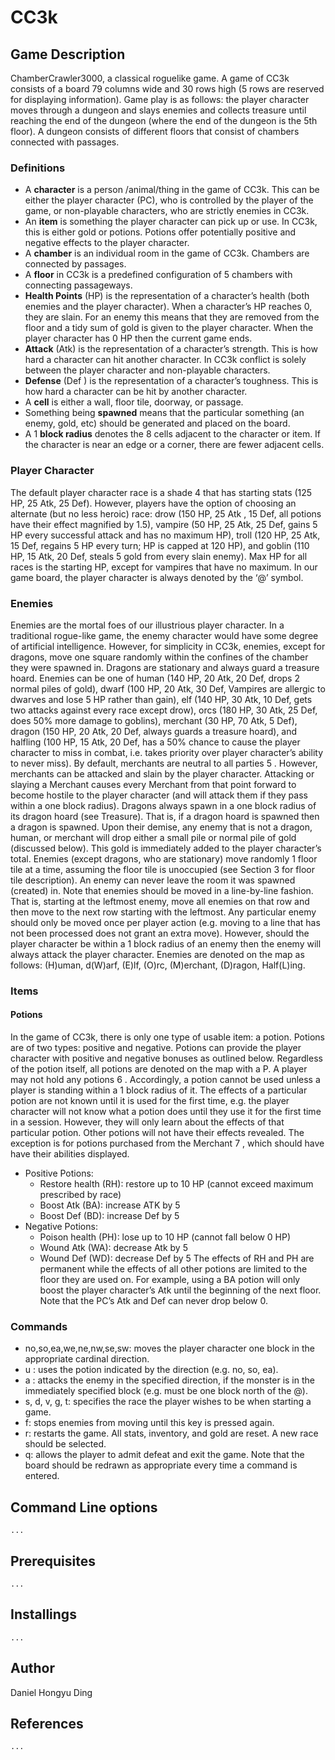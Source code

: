 # CC3k
## Game Description
ChamberCrawler3000, a classical roguelike game.
A game of CC3k consists of a board 79 columns wide and 30 rows high (5 rows are reserved for displaying information). Game play is as follows: the player character moves through a dungeon and slays enemies and collects treasure until reaching the end of the dungeon (where the end of the dungeon is the 5th floor). A dungeon consists of different floors that consist of chambers connected with passages.
### Definitions
- A **character** is a person /animal/thing in the game of CC3k. This can be either the player character (PC), who is controlled by the player of the game, or non-playable characters, who are strictly enemies in CC3k.
- An **item** is something the player character can pick up or use. In CC3k, this is either gold or potions. Potions offer potentially positive and negative effects to the player character.
- A **chamber** is an individual room in the game of CC3k. Chambers are connected by passages. 
- A **floor** in CC3k is a predefined configuration of 5 chambers with connecting passageways.
- **Health Points** (HP) is the representation of a character’s health (both enemies and the player character). When a character’s HP reaches 0, they are slain. For an enemy this means that they are removed from the floor and a tidy sum of gold is given to the player character. When the player character has 0 HP then the current game ends.
- **Attack** (Atk) is the representation of a character’s strength. This is how hard a character can hit another character. In CC3k conflict is solely between the player character and non-playable characters.
- **Defense** (Def ) is the representation of a character’s toughness. This is how hard a character can be hit by another character.
- A **cell** is either a wall, floor tile, doorway, or passage. 
- Something being **spawned** means that the particular something (an enemy, gold, etc) should be generated and placed on the board.
- A 1 **block radius** denotes the 8 cells adjacent to the character or item. If the character is near an edge or a corner, there are fewer adjacent cells.
### Player Character
The default player character race is a shade 4 that has starting stats (125 HP, 25 Atk, 25 Def). However, players have the option of choosing an alternate (but no less heroic) race: drow (150 HP, 25 Atk , 15 Def, all potions have their effect magnified by 1.5), vampire (50 HP, 25 Atk, 25 Def, gains 5 HP every successful attack and has no maximum HP), troll (120 HP, 25 Atk, 15 Def, regains 5 HP every turn; HP is capped at 120 HP), and goblin (110 HP, 15 Atk, 20 Def, steals 5 gold from every slain enemy). Max HP for all races is the starting HP, except for vampires that have no maximum. In our game board, the player character is always denoted by the ‘@’ symbol.
### Enemies
Enemies are the mortal foes of our illustrious player character. In a traditional rogue-like game, the enemy character would have some degree of artificial intelligence. However, for simplicity in CC3k, enemies, except for dragons, move one square randomly within the confines of the chamber they were spawned in. Dragons are stationary and always guard a treasure hoard. 
Enemies can be one of human (140 HP, 20 Atk, 20 Def, drops 2 normal piles of gold), dwarf (100 HP, 20 Atk, 30 Def, Vampires are allergic to dwarves and lose 5 HP rather than gain), elf (140 HP, 30 Atk, 10 Def, gets two attacks against every race except drow), orcs (180 HP, 30 Atk, 25 Def, does 50% more damage to goblins), merchant (30 HP, 70 Atk, 5 Def), dragon (150 HP, 20 Atk, 20 Def, always guards a treasure hoard), and halfling (100 HP, 15 Atk, 20 Def, has a 50% chance to cause the player character to miss in combat, i.e. takes priority over player character’s ability to never miss).
By default, merchants are neutral to all parties 5 . However, merchants can be attacked and slain by the player character. Attacking or slaying a Merchant causes every Merchant from that point forward to become hostile to the player character (and will attack them if they pass within a one block radius).
Dragons always spawn in a one block radius of its dragon hoard (see Treasure). That is, if a dragon hoard is spawned then a dragon is spawned.
Upon their demise, any enemy that is not a dragon, human, or merchant will drop either a small pile or normal pile of gold (discussed below). This gold is immediately added to the player character’s total.
Enemies (except dragons, who are stationary) move randomly 1 floor tile at a time, assuming the floor tile is unoccupied (see Section 3 for floor tile description). An enemy can never leave the room it was spawned (created) in. Note that enemies should be moved in a line-by-line fashion. That is, starting at the leftmost enemy, move all enemies on that row and then move to the next row starting with the leftmost. Any particular enemy should only be moved once per player action (e.g. moving to a line that has not been processed does not grant an extra move). However, should the player character be within a 1 block radius of an enemy then the enemy will always attack the player character.
Enemies are denoted on the map as follows: (H)uman, d(W)arf, (E)lf, (O)rc, (M)erchant, (D)ragon, Half(L)ing.
### Items
#### Potions
In the game of CC3k, there is only one type of usable item: a potion. Potions are of two types: positive and negative. Potions can provide the player character with positive and negative bonuses as outlined below. Regardless of the potion itself, all potions are denoted on the map with a P. A player may not hold any potions 6 . Accordingly, a potion cannot be used unless a player is standing within a 1 block radius of it. The effects of a particular potion are not known until it is used for the first time, e.g. the player character will not know what a potion does until they use it for the first time in a session. However, they will only learn about the effects of that particular potion. Other potions will not have their effects revealed. The exception is for potions purchased from the Merchant 7 , which should have have their abilities displayed.
- Positive Potions:
    * Restore health (RH): restore up to 10 HP (cannot exceed maximum prescribed by race)
    * Boost Atk (BA): increase ATK by 5
    * Boost Def (BD): increase Def by 5
- Negative Potions:
    * Poison health (PH): lose up to 10 HP (cannot fall below 0 HP)
    * Wound Atk (WA): decrease Atk by 5
    * Wound Def (WD): decrease Def by 5
The effects of RH and PH are permanent while the effects of all other potions are limited to the floor they are used on. For example, using a BA potion will only boost the player character’s Atk until the beginning of the next floor.
Note that the PC’s Atk and Def can never drop below 0.
### Commands
* no,so,ea,we,ne,nw,se,sw: moves the player character one block in the appropriate cardinal direction.
* u <direction>: uses the potion indicated by the direction (e.g. no, so, ea).
* a <direction>: attacks the enemy in the specified direction, if the monster is in the immediately specified block (e.g. must be one block north of the @).
* s, d, v, g, t: specifies the race the player wishes to be when starting a game.
* f: stops enemies from moving until this key is pressed again.
* r: restarts the game. All stats, inventory, and gold are reset. A new race should be selected.
* q: allows the player to admit defeat and exit the game.
Note that the board should be redrawn as appropriate every time a command is entered.
## Command Line options
    ...
## Prerequisites
    ...
## Installings
    ...
## Author
Daniel Hongyu Ding
## References
    ...
    